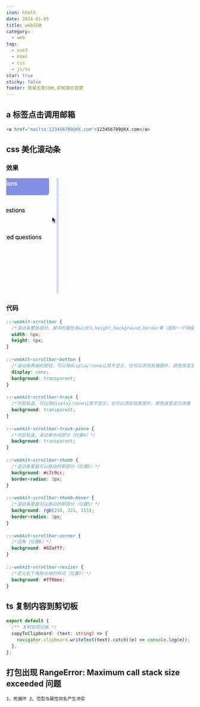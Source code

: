 ```yaml
---
icon: html5
date: 2024-01-05
title: web归纳
category:
  - web
tag:
  - vue3
  - html
  - css
  - js/ts
star: true
sticky: false
footer: 我虽无意归纳,却知填坑苦楚
---
```


## a 标签点击调用邮箱

```html
<a href="mailto:123456789@XX.com">123456789@XX.com</a>
```

## css 美化滚动条

### 效果

<!-- ![美化后滚动条](/blog/assets/images/html_scrollbar.gif) -->

![美化后滚动条](https://github.com/B2-4ac-1234/blog/blob/main/src/.vuepress/public/assets/images/html_scrollbar.gif?raw=true)

### 代码

```css
::-webkit-scrollbar {
  /*滚动条整体部分，其中的属性有width,height,background,border等（就和一个块级元素一样）（位置1）*/
  width: 6px;
  height: 6px;
}

::-webkit-scrollbar-button {
  /*滚动条两端的按钮，可以用display:none让其不显示，也可以添加背景图片，颜色改变显示效果（位置2）*/
  display: none;
  background: transparent;
}

::-webkit-scrollbar-track {
  /*外层轨道，可以用display:none让其不显示，也可以添加背景图片，颜色改变显示效果（位置3）*/
  background: transparent;
}

::-webkit-scrollbar-track-piece {
  /*内层轨道，滚动条中间部分（位置4）*/
  background: transparent;
}

::-webkit-scrollbar-thumb {
  /*滚动条里面可以拖动的那部分（位置5）*/
  background: #c7c9cc;
  border-radius: 3px;
}

::-webkit-scrollbar-thumb:hover {
  /*滚动条里面可以拖动的那部分（位置5）*/
  background: rgb(210, 221, 251);
  border-radius: 3px;
}

::-webkit-scrollbar-corner {
  /*边角（位置6）*/
  background: #82afff;
}

::-webkit-scrollbar-resizer {
  /*定义右下角拖动块的样式（位置7）*/
  background: #ff0bee;
}
```

## ts 复制内容到剪切板

```ts
export default {
  /** 复制到剪切板 */
  copyToClipboard: (text: string) => {
    navigator.clipboard.writeText(text).catch((e) => console.log(e));
  },
};
```

## 打包出现 RangeError: Maximum call stack size exceeded 问题

```vue
1、死循环 2、范型与属性同名产生冲突
```
